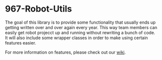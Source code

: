 # 967-Robot-Utils
The goal of this library is to provide some functionality that usually ends up getting written over and over again every year.  This way team members can easily get robot projecct up and running without rewriting a bunch of code.  It will also include some wrapper classes in order to make using certain features easier.

For more information on features, please check out our [wiki](https://github.com/FRC-IronLions-967/967-Robot-Utils/wiki).
